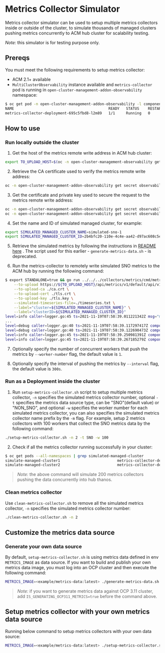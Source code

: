 # Metrics Collector Simulator

Metrics collector simulator can be used to setup multiple metrics collectors inside or outside of the cluster, to simulate thousands of managed clusters pushing metrics concurrently to ACM hub cluster for scalability testing.

_Note:_ this simulator is for testing purpose only.

## Prereqs

You must meet the following requirements to setup metrics collector:

- ACM 2.1+ available
- `MultiClusterObservability` instance available and `metrics-collector` pod is running in `open-cluster-management-addon-observability` namespace:

```bash
$ oc get pod -n open-cluster-management-addon-observability -l component=metrics-collector
NAME                                           READY   STATUS    RESTARTS   AGE
metrics-collector-deployment-695c5fbd8-l2m89   1/1     Running   0          5m
```

## How to use

### Run locally outside the cluster

1. Get the host of the metrics remote write address in ACM hub cluster:

```bash
export TO_UPLOAD_HOST=$(oc -n open-cluster-management-observability get route observatorium-api -o jsonpath="{.spec.host}")
```

2. Retrieve the CA certificate used to verify the metrics remote write address:

```bash
oc -n open-cluster-management-addon-observability get secret observability-managed-cluster-certs -o jsonpath="{.data.ca\.crt}" | base64 -d > ca.crt
```

3. Get the certificate and private key used to secure the request to the metrics remote write address:

```bash
oc -n open-cluster-management-addon-observability get secret observability-controller-open-cluster-management.io-observability-signer-client-cert -o jsonpath="{.data.tls\.crt}" | base64 -d > tls.crt
oc -n open-cluster-management-addon-observability get secret observability-controller-open-cluster-management.io-observability-signer-client-cert -o jsonpath="{.data.tls\.key}" | base64 -d > tls.key
```

4. Set the name and ID of simulated managed cluster, for example:

```bash
export SIMULATED_MANAGED_CLUSTER_NAME=simulated-sno-1
export SIMULATED_MANAGED_CLUSTER_ID=2b4bfc20-110e-4c4e-aa42-d97ac608c5e8
```

5. Retrieve the simulated metrics by following the instructions in [README here](metrics-extractor/README.md) .
 The script used for this earlier - `generate-metrics-data.sh` - is deprecated.

6. Run the metrics-collector to remotely write simulated SNO metrics to the ACM hub by running the following command:

```bash
$ export STANDALONE=true && go run ../../../collectors/metrics/cmd/metrics-collector/main.go \
	--to-upload https://${TO_UPLOAD_HOST}/api/metrics/v1/default/api/v1/receive \
	--to-upload-ca ./ca.crt \
	--to-upload-cert ./tls.crt \
	--to-upload-key ./tls.key \
	--simulated-timeseries-file=./timeseries.txt \
	--label="cluster=${SIMULATED_MANAGED_CLUSTER_NAME}" \
	--label="clusterID=${SIMULATED_MANAGED_CLUSTER_ID}"
level=info caller=logger.go:45 ts=2021-11-19T07:58:39.011221342Z msg="metrics collector initialized"
...
level=debug caller=logger.go:40 ts=2021-11-19T07:58:39.117297417Z component=forwarder component=metricsclient timeseriesnumber=3667
level=debug caller=logger.go:40 ts=2021-11-19T07:58:39.122690473Z component=forwarder component=metricsclient timeseriesnumber=3667
level=info caller=logger.go:45 ts=2021-11-19T07:58:39.250981391Z component=forwarder component=metricsclient msg="Metrics pushed successfully"
level=info caller=logger.go:45 ts=2021-11-19T07:58:39.267185279Z component=forwarder component=metricsclient msg="Metrics pushed successfully"
```

7. Optionally specify the number of concurrent workers that push the metrics by `--worker-number` flag, the default value is `1`.

8. Optionally specify the interval of pushing the metrics by `--interval` flag, the default value is `300s`.

### Run as a Deployment inside the cluster

1. Run `setup-metrics-collector.sh` script to setup multiple metrics collector, `-n` specifies the simulated metrics collector number, optional `-t` specifies the metrics data source type, can be "SNO"(default value) or "NON_SNO", and optional `-w` specifies the worker number for each simulated metrics collector, you can also specifies the simulated metrics collector name prefix by the `-m` flag. For example, setup 2 metrics collectors with 100 workers that collect the SNO metrics data by the following command:

```bash
./setup-metrics-collector.sh -n 2 -t SNO -w 100
```

2. Check if all the metrics collector running successfully in your cluster:

```bash
$ oc get pods --all-namespaces | grep simulated-managed-cluster
simulate-managed-cluster1                          metrics-collector-deployment-7d69d9f897-xn8vz                    1/1     Running            0          22h
simulate-managed-cluster2                          metrics-collector-deployment-67844bfc59-lwchn                    1/1     Running            0          22h
```

> _Note:_ the above command will simulate 200 metrics collectors pushing the data concurrently into hub thanos.

### Clean metrics collector

Use `clean-metrics-collector.sh` to remove all the simulated metrics collector, `-n` specifies the simulated metrics collector number:

```bash
./clean-metrics-collector.sh -n 2
```

## Customize the metrics data source

### Generate your own data source

By default, `setup-metrics-collector.sh` is using metrics data defined in env `METRICS_IMAGE` as data source. If you want to build and publish your own metrics data image, you must log into an OCP cluster and then execute the following command:

```bash
METRICS_IMAGE=<example/metrics-data:latest> ./generate-metrics-data.sh
```

> _Note:_ if you want to generate metrics data against OCP 3.11 cluster, add `IS_GENERATING_OCP311_METRICS=true` before the command above.

## Setup metrics collector with your own metrics data source

Running below command to setup metrics collectors with your own data source:

```bash
METRICS_IMAGE=<example/metrics-data:latest> ./setup-metrics-collector.sh -n 10
```
